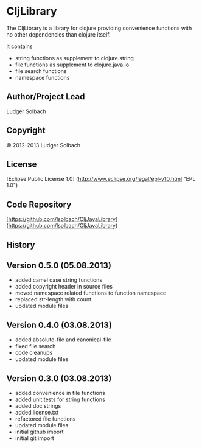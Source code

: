 CljLibrary
==========
The CljLibrary is a library for clojure providing convenience functions with no other dependencies than clojure itself.

It contains 
* string functions as supplement to clojure.string
* file functions as supplement to clojure.java.io
* file search functions
* namespace functions

Author/Project Lead
-------------------
Ludger Solbach

Copyright
---------
© 2012-2013 Ludger Solbach

License
-------
[Eclipse Public License 1.0] (http://www.eclipse.org/legal/epl-v10.html "EPL 1.0")

Code Repository
---------------
[https://github.com/lsolbach/CljJavaLibrary] (https://github.com/lsolbach/CljJavaLibrary)

History
-------

Version 0.5.0 (05.08.2013)
--------------------------
* added camel case string functions
* added copyright header in source files
* moved namespace related functions to function namespace
* replaced str-length with count
* updated module files


Version 0.4.0 (03.08.2013)
--------------------------
* added absolute-file and canonical-file
* fixed file search
* code cleanups
* updated module files

Version 0.3.0 (03.08.2013)
--------------------------
* added convenience in file functions
* added unit tests for string functions
* added doc strings
* added license.txt
* refactored file functions
* updated module files
* initial github import
* initial git import

